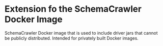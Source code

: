 # Extension fo the SchemaCrawler Docker Image

SchemaCrawler Docker image that is used to include driver jars that cannot be publicly distributed. 
Intended for privately built Docker images.
